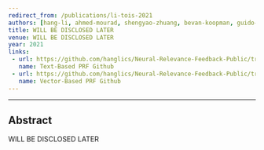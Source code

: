 ```yaml
---
redirect_from: /publications/li-tois-2021
authors: [hang-li, ahmed-mourad, shengyao-zhuang, bevan-koopman, guido-zuccon]
title: WILL BE DISCLOSED LATER
venue: WILL BE DISCLOSED LATER
year: 2021
links:
 - url: https://github.com/hanglics/Neural-Relevance-Feedback-Public/tree/master/Text_Based_PRF
   name: Text-Based PRF Github
 - url: https://github.com/hanglics/Neural-Relevance-Feedback-Public/tree/master/Vector_Based_PRF
   name: Vector-Based PRF Github
---
```

---
## Abstract

WILL BE DISCLOSED LATER